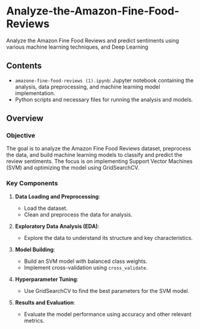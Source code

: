 # Analyze-the-Amazon-Fine-Food-Reviews
Analyze the Amazon Fine Food Reviews  and predict sentiments using various machine learning techniques, and Deep Learning
## Contents

- `amazone-fine-food-reviews (1).ipynb`: Jupyter notebook containing the analysis, data preprocessing, and machine learning model implementation.
- Python scripts and necessary files for running the analysis and models.

## Overview

### Objective
The goal is to analyze the Amazon Fine Food Reviews dataset, preprocess the data, and build machine learning models to classify and predict the review sentiments. The focus is on implementing Support Vector Machines (SVM) and optimizing the model using GridSearchCV.

### Key Components
1. **Data Loading and Preprocessing**:
    - Load the dataset.
    - Clean and preprocess the data for analysis.
  
2. **Exploratory Data Analysis (EDA)**:
    - Explore the data to understand its structure and key characteristics.
  
3. **Model Building**:
    - Build an SVM model with balanced class weights.
    - Implement cross-validation using `cross_validate`.
  
4. **Hyperparameter Tuning**:
    - Use GridSearchCV to find the best parameters for the SVM model.
  
5. **Results and Evaluation**:
    - Evaluate the model performance using accuracy and other relevant metrics.
